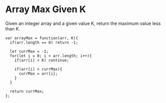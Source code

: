 # Array Max Given K

Given an integer array and a given value K, return the maximum value less than K.

```
var arrayMax = function(arr, K){
  if(arr.length == 0) return -1;

  let currMax = -1;
  for(let i = 0; i < arr.length; i++){
    if(arr[i] < K) continue;

    if(arr[i] > currMax){
      currMax = arr[i];
    }
  }

  return currMax;
};

```
